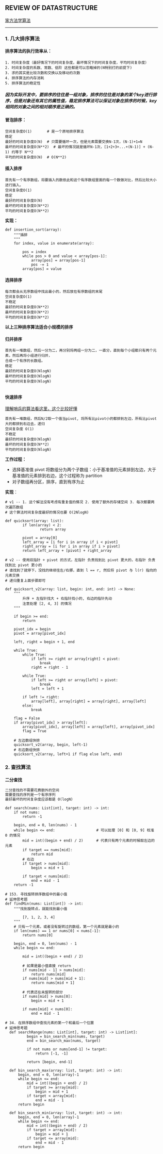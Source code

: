 ## REVIEW OF DATASTRUCTURE

[笨方法学算法](https://python-data-structures-and-algorithms.readthedocs.io/zh/latest/)

------------------
### 1. 几大排序算法

#### 排序算法的执行效率从：
    1. 时间复杂度（最好情况下的时间复杂度，最坏情况下的时间复杂度，平均时间复杂度）
    2. 时间复杂度的系数、常数、低阶 这些都是可以忽略掉的(N特别打的前提下)
    3. 求的其实是比较次数和交换以及移动的次数
    4. 排序算法的内存消耗
    5. 排序算法的稳定性

##### 因为实际开发中，要排序的往往是一组对象，排序的往往是对象的某个key进行排序，但是对象还有其它的属性值，稳定排序算法可以保证对象在排序的时候，key相同的对象之间的相对顺序是正确的。

#### 冒泡排序：
    空间复杂度O(1)       # 是一个原地排序算法
    稳定
    最好的时间复杂度O(N)  # 只需要循环一次，但是元素需要交换N-1次，(N-1)+1=N 
    最坏的时间复杂度O(N**2)  # 最坏的情况就是循环N-1次，[1+2+3+...+(N-1)] + (N-1) 约等于 N**2
    平均的时间复杂度O(N)  # O(N**2)

#### 插入排序
    首先有一个有序数组，将要插入的数依此和这个有序数组里面的每一个数做对比，然后比较大小进行插入。
    空间复杂度O(1) 
    稳定
    最好的时间复杂度O(N)
    最坏的时间复杂度O(N**2)
    平均的时间复杂度O(N**2)

**实现：**

```python3
def insertion_sort(array):
    """插排
    """
    for index, value in enumerate(array):

        pos = index
        while pos > 0 and value < array[pos-1]:
            array[pos] = array[pos-1]
            pos -= 1
        array[pos] = value
```

#### 选择排序

    每次都会从无序数组中找出最小的，然后放在有序数组的末尾
    空间复杂度O(1)
    不稳定
    最好的时间复杂度O(N**2)
    最坏的时间复杂度O(N**2)
    平均的时间复杂度O(N**2)

**以上三种排序算法适合小规模的排序**

#### 归并排序
    首先有一堆数组，然后一分为二，再分别将两组一分为二，一直分，直到每个小组都只有两个元素，然后再将小组进行归并，
    合成一个有序的长数组。
    稳定
    最好的时间复杂度O(NlogN)
    最坏的时间复杂度O(NlogN)
    平均的时间复杂度O(NlogN)

```python3

```

#### 快速排序

[理解哨兵的算法看这里，这个比较好懂](https://blog.csdn.net/kmyhy/article/details/82991482)

    首先有一堆数组，然后N/2取一个值当pivot, 将所有比pivot小的都排到左边，所有比pivot大的都排到右边去，递归
    空间复杂度 O(1)
    不稳定
    最好的时间复杂度O(NlogN)
    最坏的时间复杂度O(N**2)
    平均的时间复杂度O(NlogN)

**工作过程：**

+ 选择基准值 pivot 将数组分为两个子数组：小于基准值的元素排到左边，大于基准值的元素排到右边，这个过程称为 partition
+ 对子数组再分区，排序，直到有序为止

**实现**：

```python3
# v1 -- 1. 这个解法没有考虑有重复值的情况 2. 使用了额外的存储空间 3. 每次都要两次遍历数组
# 这个算法时间复杂度最好的情况也要 O(2NlogN)

def quicksort(array: list):
		if len(array) < 2:
				return array
    
		pivot = array[0]
		left_array = [i for i in array if i < pivot]
		right_array = [i for i in array if i > pivot]
		return left_array + [pivot] + right_array
```

```python3
# v2 -- 使用双指针 + pivot 的方式，左指针 负责找到比 pivot 更大的，右指针 负责找到比 pivot 更小的
# 谁找到了就停下，没找的继续往左/右挪，直到 l == r, 然后将 pivot 与 l(r) 指向的元素交换
# 递归重复上面步骤即可

def quicksort_v2(array: list, begin: int, end: int) -> None:
    """
    	升序 + 左指针找大 + 右指针找小的, 右边的指针先动
    	注意处理 [2, 4, 3] 的情况
    """
    
    if begin >= end:
        return 

    pivot_idx = begin
    pivot = array[pivot_idx]

    left, right = begin + 1, end

    while True:
        while True:
            if left >= right or array[right] < pivot:
                break
            right = right - 1
        
        while True:
            if left >= right or array[left] > pivot:
                break
            left = left + 1

        if left != right:
            array[left], array[right] = array[right], array[left]
        else:
            break
    
    flag = False
    if array[pivot_idx] > array[left]:
        array[pivot_idx], array[left] = array[left], array[pivot_idx]
        flag = True

    # 左边数组快排
    quicksort_v2(array, begin, left-1)
    # 右边数组快排
    quicksort_v2(array, left+1 if flag else left, end)
```

### 2. 查找算法

#### 二分查找

```markdown
二分查找的不需要花费额外的空间
需要查找的序列是一个有序序列
最好最坏的时间复杂度应该都是 O(logN)
```

```python3
def search(nums: List[int], target: int) -> int:
    if not nums:
        return -1

    begin, end = 0, len(nums) - 1
    while begin <= end:                   # 可以处理 [0] 和 [0, 9] 校准 0 的情况
        mid = int((begin + end) / 2)      # 代表只有两个元素的时候取左边的元素
        if target == nums[mid]:
            return mid
        # 右边
        if target > nums[mid]:
            begin = mid + 1

        if target < nums[mid]:
            end = mid - 1
    return -1
```

```python3
# 153. 寻找旋转排序数组中的最小值
# 延伸思考题
def findMin(nums: List[int]) -> int:
    """找到旋转点，就能找到最小值

        [7, 1, 2, 3, 4]
    """
    # 只有一个元素，或者没有旋转过的数组，第一个元素就是最小的
    if len(nums) == 1 or nums[0] < nums[-1]:
        return nums[0]

    begin, end = 0, len(nums) - 1
    while begin <= end:

        mid = int((begin + end) / 2)

        # 如果是最小值直接 return
        if nums[mid - 1] > nums[mid]:
            return nums[mid]
        if nums[mid] > nums[mid + 1]:
            return nums[mid + 1]

        # 代表还在未旋转的部分
        if nums[mid] > nums[0]:
            begin = mid + 1

        if nums[mid] < nums[0]:
            end = mid - 1
```

```python3
# 34. 在排序数组中查找元素的第一个和最后一个位置
# 延伸思考题
  def searchRange(nums: List[int], target: int) -> List[int]:
          begin = bin_search_min(nums, target)
          end = bin_search_max(nums, target)

          if not nums or nums[end-1] != target:
              return [-1, -1]

          return [begin, end-1]

  def bin_search_max(array: list, target: int) -> int:
      begin, end = 0, len(array)-1
      while begin <= end:
          mid = int((begin + end) / 2)
          if target >= array[mid]:
              begin = mid + 1
          if target < array[mid]:
              end = mid - 1
      return begin

  def bin_search_min(array: list, target: int) -> int:
      begin, end = 0, len(array)-1
      while begin <= end:
          mid = int((begin + end) / 2)
          if target > array[mid]:
              begin = mid + 1
          if target <= array[mid]:
              end = mid - 1
      return begin
```





















































